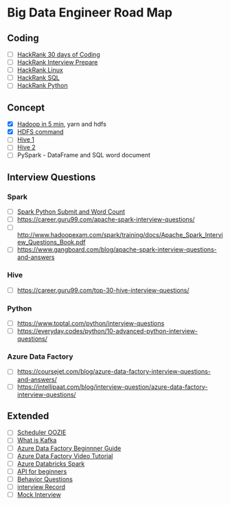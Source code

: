 
# Big Data Engineer Road Map

## Coding
- [ ] [HackRank 30 days of Coding](https://www.hackerrank.com/domains/tutorials/30-days-of-code?filters%5Bstatus%5D%5B%5D=unsolved&badge_type=30-days-of-code)
- [ ] [HackRank Interview Prepare](https://www.hackerrank.com/interview/interview-preparation-kit)
- [ ] [HackRank Linux](https://www.hackerrank.com/domains/shell)
- [ ] [HackRank SQL](https://www.hackerrank.com/domains/sql?filters%5Bstatus%5D%5B%5D=unsolved&badge_type=sql)
- [ ] [HackRank Python](https://www.hackerrank.com/domains/python)

## Concept
- [x] [Hadoop in 5 min](https://www.youtube.com/watch?v=aReuLtY0YMI), yarn and hdfs
- [x] [HDFS command](https://www.alluxio.io/learn/hdfs/basic-file-operations-commands/)
- [ ] [Hive 1](https://github.com/datafibers/big_data_training/blob/master/hive/Big%20Data%20Basic%20Training%20Apache%20Hive_1.pdf)
- [ ] [Hive 2](https://github.com/datafibers/big_data_training/blob/master/hive/Big%20Data%20Basic%20Training%20Apache%20Hive_2.pdf)
- [ ] PySpark - DataFrame and SQL word document

## Interview Questions
### Spark
- [ ] [Spark Python Submit and Word Count](https://blog.csdn.net/huguozhiengr/article/details/96482397)
- [ ] https://career.guru99.com/apache-spark-interview-questions/
- [ ] http://www.hadoopexam.com/spark/training/docs/Apache_Spark_Interview_Questions_Book.pdf
- [ ] https://www.gangboard.com/blog/apache-spark-interview-questions-and-answers

### Hive
- [ ] https://career.guru99.com/top-30-hive-interview-questions/

### Python
- [ ] https://www.toptal.com/python/interview-questions
- [ ] https://everyday.codes/python/10-advanced-python-interview-questions/

### Azure Data Factory
- [ ] https://coursejet.com/blog/azure-data-factory-interview-questions-and-answers/
- [ ] https://intellipaat.com/blog/interview-question/azure-data-factory-interview-questions/

## Extended
- [ ] [Scheduler OOZIE](https://www.edureka.co/blog/brief-introduction-to-oozie/)
- [ ] [What is Kafka](https://www.youtube.com/watch?v=FKgi3n-FyNU)
- [ ] [Azure Data Factory Beginnner Guide](https://www.cathrinewilhelmsen.net/series/beginners-guide-azure-data-factory/)
- [ ] [Azure Data Factory Video Tutorial](https://www.youtube.com/watch?v=EpDkxTHAhOs&list=PLGjZwEtPN7j8b9dPA0HrtJDptOB69B506&index=1)
- [ ] [Azure Databricks Spark](https://www.youtube.com/watch?v=M7t1T1Q5MNc)
- [ ] [API for beginners](https://www.youtube.com/watch?v=GZvSYJDk-us)
- [ ] [Behavior Questions](https://www.themuse.com/advice/30-behavioral-interview-questions-you-should-be-ready-to-answer)
- [ ] [interview Record](https://interviewing.io/recordings)
- [ ] [Mock Interview](https://www.pramp.com/)
